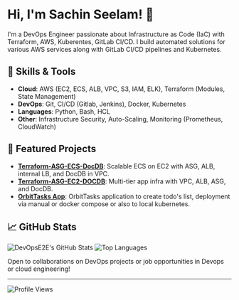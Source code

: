 # Hi, I'm Sachin Seelam! 👋

I'm a DevOps Engineer passionate about Infrastructure as Code (IaC) with Terraform, AWS, Kuberentes, GitLab CI/CD. I build automated solutions for various AWS services along with GitLab CI/CD pipelines and Kubernetes.

## 🔧 Skills & Tools
- **Cloud**: AWS (EC2, ECS, ALB, VPC, S3, IAM, ELK), Terraform (Modules, State Management)
- **DevOps**: Git, CI/CD (Gitlab, Jenkins), Docker, Kubernetes
- **Languages**: Python, Bash, HCL
- **Other**: Infrastructure Security, Auto-Scaling, Monitoring (Prometheus, CloudWatch)

## 🚀 Featured Projects
- **[Terraform-ASG-ECS-DocDB](https://github.com/devopse2e/Terraform-ASG-ECS-DocDB)**: Scalable ECS on EC2 with ASG, ALB, internal LB, and DocDB in VPC.
- **[Terraform-ASG-EC2-DOCDB](https://github.com/devopse2e/Terraform-ASG-EC2-DOCDB)**: Multi-tier app infra with VPC, ALB, ASG, and DocDB.
- **[OrbitTasks App](https://github.com/devopse2e/Orbittasks-V1)**: OrbitTasks application to create todo's list, deployment via manual or docker compose or also to local kubernetes.


## 📈 GitHub Stats
![DevOpsE2E's GitHub Stats](https://github-readme-stats.vercel.app/api?username=devopse2e&show_icons=true&theme=radical)
![Top Languages](https://github-readme-stats.vercel.app/api/top-langs/?username=devopse2e&layout=compact&theme=radical)


Open to collaborations on DevOps projects or job opportunities in Devops or cloud engineering!

---

![Profile Views](https://komarev.com/ghpvc/?username=devopse2e&color=brightgreen)
